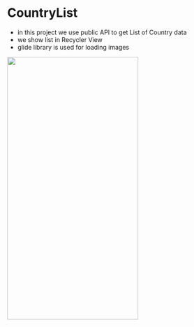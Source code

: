 # CountryList

- in this project we use public API to get List of Country data 
- we show list in Recycler View 
- glide library is used for loading images


<img src="https://user-images.githubusercontent.com/92260200/143230330-4126d69b-20f9-4923-800a-01e8c666b418.jpeg " width="300" height="600"/>
